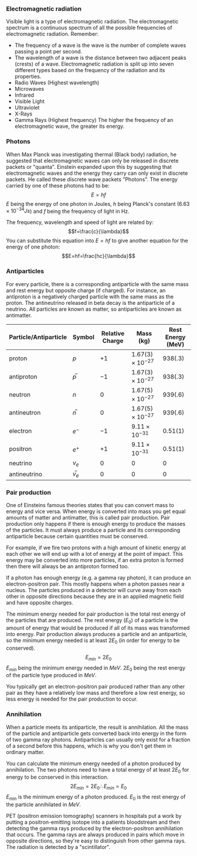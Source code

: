 ### Electromagnetic radiation
Visible light is a type of electromagnetic radiation.
The electromagnetic spectrum is a continuous spectrum of all the possible frequencies of electromagnetic radiation.
Remember:
-  The frequency of a wave is the wave is the number of complete waves passing a point per second.
- The wavelength of a wave is the distance between two adjacent peaks (crests) of a wave.
Electromagnetic radiation is split up into seven different types based on the frequency of the radiation and its properties.
- Radio Waves (Highest wavelength)
- Microwaves
- Infrared
- Visible Light
- Ultraviolet
- X-Rays
- Gamma Rays (Highest frequency)
The higher the frequency of an electromagnetic wave, the greater its energy.

### Photons
When Max Planck was investigating thermal (Black body) radiation, he suggested that electromagnetic waves can only be released in discrete packets or "quanta".
Einstein expanded upon this by suggesting that electromagnetic waves and the energy they carry can only exist in discrete packets. He called these discrete wave packets "Photons".
The energy carried by one of these photons had to be:
$$E=hf$$
$E$ being the energy of one photon in Joules, $h$ being Planck's constant ($6.63\times10^{-34}Js$) and $f$ being the frequency of light in Hz.

The frequency, wavelength and speed of light are related by:
$$f=\frac{c}{\lambda}$$
You can substitute this equation into $E=hf$ to give another equation for the energy of one photon:
$$E=hf=\frac{hc}{\lambda}$$

### Antiparticles
For every particle, there is a corresponding antiparticle with the same mass and rest energy but opposite charge (if charged). For instance, an antiproton is a negatively charged particle with the same mass as the proton. The antineutrino released in beta decay is the antiparticle of a neutrino.
All particles are known as matter, so antiparticles are known as antimatter.

| Particle/Antiparticle | Symbol  | Relative Charge | Mass (kg)               | Rest Energy (MeV) |
| --------------------- | ------- | --------------- | ----------------------- | ----------------- |
| proton                | $p$     | $+1$            | $1.67(3)\times10^{-27}$ | $938(.3)$         |
| antiproton            | $p̅$   | $-1$            | $1.67(3)\times10^{-27}$ | $938(.3)$         |
| neutron               | $n$     | $0$             | $1.67(5)\times10^{-27}$ | $939(.6)$         |
| antineutron           | $n̅$   | $0$             | $1.67(5)\times10^{-27}$ | $939(.6)$         |
| electron              | $e^-$   | $-1$            | $9.11\times10^{-31}$    | $0.51(1)$         |
| positron              | $e^+$   | $+1$            | $9.11\times10^{-31}$    | $0.51(1)$         |
| neutrino              | $v_e$   | 0               | 0                       | 0                 |
| antineutrino          | $v̅_e$ | 0               | 0                       | 0                  |


### Pair production
One of Einsteins famous theories states that you can convert mass to energy and vice versa. When energy is converted into mass you get equal amounts of matter and antimatter, this is called pair production.
Pair production only happens if there is enough energy to produce the masses of the particles. It must always produce a particle and its corresponding antiparticle because certain quantities must be conserved.

For example, if we fire two protons with a high amount of kinetic energy at each other we will end up with a lot of energy at the point of impact. This energy may be converted into more particles, if an extra proton is formed then there will always be an antiproton formed too.

If a photon has enough energy (e.g. a gamma ray photon), it can produce an electron-positron pair. This mostly happens when a photon passes near a nucleus. The particles produced in a detector will curve away from each other in opposite directions because they are in an applied magnetic field and have opposite charges.

The minimum energy needed for pair production is the total rest energy of the particles that are produced. The rest energy ($E_0$) of a particle is the amount of energy that would be produced if all of its mass was transformed into energy. Pair production always produces a particle and an antiparticle, so the minimum energy needed is at least $2E_0$ (in order for energy to be conserved).
$$E_{min}=2E_0$$
$E_{min}$ being the minimum energy needed in $MeV$.
$2E_0$ being the rest energy of the particle type produced in $MeV$.

You typically get an electron-positron pair produced rather than any other pair as they have a relatively low mass and therefore a low rest energy, so less energy is needed for the pair production to occur.

### Annihilation
When a particle meets its antiparticle, the result is annihilation. All the mass of the particle and antiparticle gets converted back into energy in the form of two gamma ray photons. Antiparticles can usually only exist for a fraction of a second before this happens, which is why you don't get them in ordinary matter.

You can calculate the minimum energy needed of a photon produced by annihilation. The two photons need to have a total energy of at least 
$2E_0$ for energy to be conserved in this interaction.
$$2E_{min}=2E_0\therefore E_{min}=E_0
$$
$E_{min}$ is the minimum energy of a photon produced.
$E_0$ is the rest energy of the particle annihilated in $MeV$.

PET (positron emission tomography) scanners in hospitals put a work by putting a positron-emitting isotope into a patients bloodstream and then detecting the gamma rays produced by the electron-positron annihilation that occurs. The gamma rays are always produced in pairs which move in opposite directions, so they're easy to distinguish from other gamma rays. The radiation is detected by a "scintillator".
